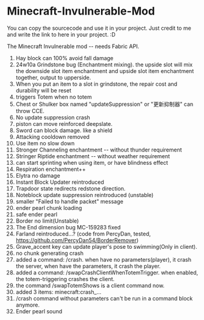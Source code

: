 # Minecraft-Invulnerable-Mod

You can copy the sourcecode and use it in your project. Just credit to me and write the link to here in your project. :D

The Minecraft Invulnerable mod -- needs Fabric API.

1. Hay block can 100% avoid fall damage
2. 24w10a Grindstone bug (Enchantment mixing). the upside slot will mix the downside slot item enchantment and upside slot item enchantment together, output to upperside.
3. When you put an item to a slot in grindstone, the repair cost and durability will be reset
4. triggers Totem when no totem
5. Chest or Shulker box  named "updateSuppression" or "更新抑制器" can throw CCE.
6. No update suppression crash
7. piston can move reinforced deepslate.
8. Sword can block damage. like a shield
9. Attacking cooldown removed
10. Use item no slow down
11. Stronger Channeling enchantment -- without thunder requirement
12. Stringer Riptide enchantment -- without weather requirement
13. can start sprinting when using item, or have blindness effect
14. Respiration enchantment++
15. Elytra no damage
16. Instant Block Updater reintroduced
17. Trapdoor state redirects redstone direction.
18. Noteblock update suppression reintroduced (unstable)
19. smaller "Failed to handle packet" message
20. ender pearl chunk loading
21. safe ender pearl
22. Border no limit(Unstable)
23. The End dimension bug MC-159283 fixed
24. Farland reintroduced...? (code from PercyDan, tested, https://github.com/PercyDan54/BorderRemover)
25. Grave_accent key can update player's pose to swimming(Only in client).
26. no chunk generating crash
27. added a command: /crash. when have no parameters(player), it crash the server, when have the parameters, it crash the player.
28. added a command: /swapCrashClientWhenTotemTrigger. when enabled, the totem-triggering crashes the client.
29. the command /swapTotemShows is a client command now.
30. added 3 items: minecraft:crash_...
31. /crash command without parameters can't be run in a command block anymore.
32. Ender pearl sound
